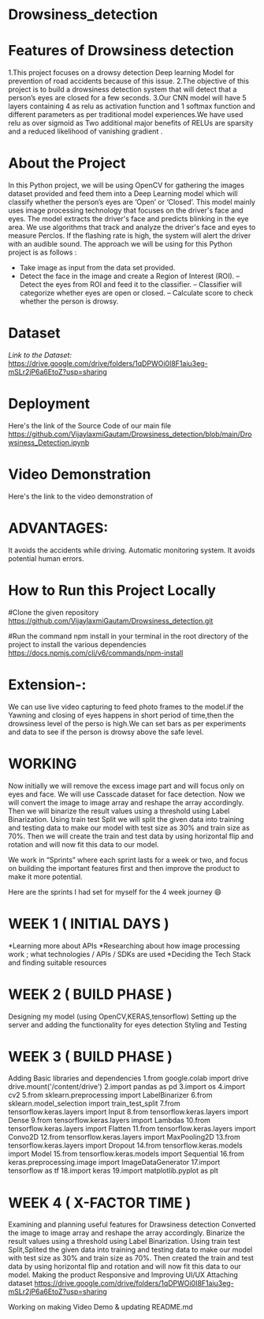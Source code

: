 # Drowsiness_detection
 
# Features of Drowsiness detection
1.This project focuses on a drowsy detection Deep learning Model for prevention of road accidents because of this issue.
2.The objective of this  project is to build a drowsiness detection system that will detect that a person’s eyes are closed for a few seconds.
3.Our CNN model will have 5 layers containing 4 as relu as activation function and 1 softmax function and different parameters as per traditional model experiences.We have used relu as over sigmoid as Two additional major benefits of RELUs are sparsity and a reduced likelihood of vanishing gradient .

# About the Project
In this Python project, we will be using OpenCV for gathering the images dataset provided and feed them into a Deep Learning model which will classify whether the person’s eyes are ‘Open’ or ‘Closed’.
This model mainly uses image processing technology that focuses on the driver's face and eyes.
The model extracts the driver's face and predicts blinking in the eye area.
We use algorithms that track and analyze the driver's face and eyes to measure Perclos. 
If the flashing rate is high, the system will alert the driver with an audible sound.
The approach we will be using for this Python project is as follows :
- Take image as input from the data set provided.
- Detect the face in the image and create a Region of Interest (ROI).
– Detect the eyes from ROI and feed it to the classifier.
– Classifier will categorize whether eyes are open or closed.
– Calculate score to check whether the person is drowsy.



 
# Dataset
*Link to the Dataset:* https://drive.google.com/drive/folders/1qDPWOi0I8F1aiu3eg-mSLr2jP6a6EtoZ?usp=sharing

# Deployment
  Here's the link of the Source Code of our main file
  https://github.com/VijaylaxmiGautam/Drowsiness_detection/blob/main/Drowsiness_Detection.ipynb
 
 
# Video Demonstration
  Here's the link to the video demonstration of



# ADVANTAGES:
 It avoids the accidents while driving.
 Automatic monitoring system.
 It avoids potential human errors.
 
 # How to Run this Project Locally
 
 #Clone the given repository
 https://github.com/VijaylaxmiGautam/Drowsiness_detection.git
 
 #Run the command npm install in your terminal in the root directory of the project to install the various dependencies
 https://docs.npmjs.com/cli/v6/commands/npm-install
 
 
 
# Extension-:
 We can use live video capturing to feed photo frames to the model.if the Yawning and closing of eyes happens in short period of time,then the drowsiness level of the   perso is high.We can set bars as per experiments and data to see if the person is drowsy above the safe level.
 
# WORKING

Now initially we will remove the excess image part and will focus only on eyes and face.
We will use Casscade dataset for face detection.
Now we will convert the image to image array and reshape the array accordingly.
Then we will binarize the result values using a threshold using Label Binarization.
Using train test Split we will split the given data into training and testing data to make our model with test size as 30% and train size as 70%.
Then we will create the train and test data by using horizontal flip and rotation and will now fit this data to our model.

We work in “Sprints” where each sprint lasts for a week or two, and focus on building the important features first and then improve the product to make it more potential.

Here are the sprints I had set for myself for the 4 week journey 😄
# WEEK 1 ( INITIAL DAYS )
*Learning more about APIs
*Researching about how image processing work ; what technologies / APIs / SDKs are used
*Deciding the Tech Stack and finding suitable resources

# WEEK 2 ( BUILD PHASE )
Designing my model (using OpenCV,KERAS,tensorflow)
Setting up the server and adding the functionality for eyes detection
Styling and Testing

# WEEK 3 ( BUILD PHASE )
Adding Basic libraries and dependencies
1.from google.colab import drive
     drive.mount('/content/drive') 
2.import pandas as pd
3.import os
4.import cv2
5.from sklearn.preprocessing import LabelBinarizer 
6.from sklearn.model_selection import train_test_split 
7.from tensorflow.keras.layers import Input
8.from tensorflow.keras.layers import Dense
9.from tensorflow.keras.layers import Lambdas
10.from tensorflow.keras.layers import Flatten 
11.from tensorflow.keras.layers import Convo2D
12.from tensorflow.keras.layers import MaxPooling2D
13.from tensorflow.keras.layers import Dropout
14.from tensorflow.keras.models import Model
15.from tensorflow.keras.models import Sequential
16.from keras.preprocessing.image import ImageDataGenerator
17.import tensorflow as tf
18.import keras
19.import matplotlib.pyplot as plt

# WEEK 4 ( X-FACTOR TIME )
Examining and planning useful features for Drawsiness detection
Converted the image to image array and reshape the array accordingly.
Binarize the result values using a threshold using Label Binarization.
Using train test Split,Splited the given data into training and testing data to make our model with test size as 30% and train size as 70%.
Then created the train and test data by using horizontal flip and rotation and will now fit this data to our model.
Making the product Responsive and Improving UI/UX
Attaching dataset https://drive.google.com/drive/folders/1qDPWOi0I8F1aiu3eg-mSLr2jP6a6EtoZ?usp=sharing

Working on making Video Demo & updating README.md

